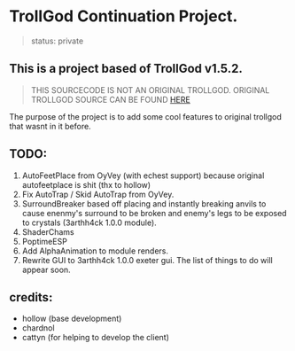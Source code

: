 # TrollGod Continuation Project.
> status: private
 ## This is a project based of TrollGod v1.5.2.
 > THIS SOURCECODE IS NOT AN ORIGINAL TROLLGOD. ORIGINAL TROLLGOD SOURCE CAN BE FOUND [HERE](https://github.com/notperry1234567890/TrollGod-v1.5.2-Buildable-SRC) 
 
 The purpose of the project is to add some cool features to original trollgod that wasnt in it before.
 ## TODO:
 1. AutoFeetPlace from OyVey (with echest support) because original autofeetplace is shit (thx to hollow)
 2. Fix AutoTrap / Skid AutoTrap from OyVey.
 3. SurroundBreaker based off placing and instantly breaking anvils to cause enenmy's surround to be broken and enemy's legs to be exposed to crystals (3arthh4ck 1.0.0 module).
 4. ShaderChams 
 5. PoptimeESP
 6. Add AlphaAnimation to module renders.
 7. Rewrite GUI to 3arthh4ck 1.0.0 exeter gui.
 The list of things to do will appear soon.
 
 
 
 ## credits:
 - hollow (base development)
 - chardnol
 - cattyn (for helping to develop the client)
